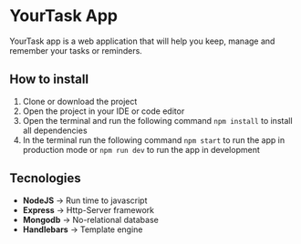 # YourTask App

YourTask app is a web application that will help you keep, manage and remember your tasks or reminders.

## How to install

1. Clone or download the project
2. Open the project in your IDE or code editor
3. Open the terminal and run the following command `npm install` to install all dependencies
4. In the terminal run the following command `npm start` to run the app in production mode or `npm run dev` to run the app in development

## Tecnologies

- **NodeJS** -> Run time to javascript
- **Express** -> Http-Server framework
- **Mongodb** -> No-relational database
- **Handlebars** -> Template engine
